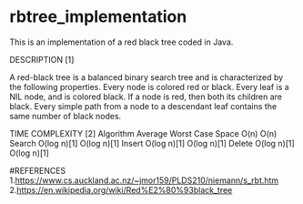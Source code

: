 # rbtree_implementation
This is an implementation of a red black tree coded in Java.

DESCRIPTION [1]

A red-black tree is a balanced binary search tree and is characterized by the following properties.
Every node is colored red or black.
Every leaf is a NIL node, and is colored black.
If a node is red, then both its children are black.
Every simple path from a node to a descendant leaf contains the same number of black nodes.

TIME COMPLEXITY [2]
Algorithm		Average	Worst Case
Space		        O(n)	    O(n)
Search		O(log n)[1]	O(log n)[1]
Insert		O(log n)[1]	O(log n)[1]
Delete		O(log n)[1]	O(log n)[1]

#REFERENCES
1.https://www.cs.auckland.ac.nz/~jmor159/PLDS210/niemann/s_rbt.htm
2.https://en.wikipedia.org/wiki/Red%E2%80%93black_tree
